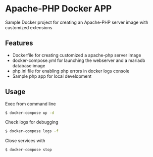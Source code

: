 # Apache-PHP Docker APP

Sample Docker project for creating an Apache-PHP server image with customized extensions

## Features
- Dockerfile for creating customized a apache-php server image
- docker-compose.yml for launching the webserver and a mariadb database image
- php.ini file for enabling php errors in docker logs console
- Sample php app for local development

## Usage
Exec from command line

```bash
$ docker-compose up -d 
```

Check logs for debugging 

```bash
$ docker-compose logs -f
```

Close services with

```bash
$ docker-compose stop
```

